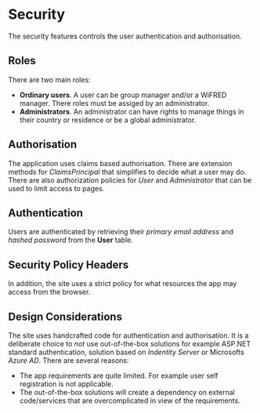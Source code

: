 # Security


The security features controls the user authentication and authorisation.

## Roles
There are two main roles:
- **Ordinary users**. A user can be group manager and/or a WiFRED manager. There roles must be assiged by an administrator.
- **Administrators**. An administrator can have rights to manage things in their country or residence or be a global administrator.

## Authorisation
The application uses claims based authorisation. 
There are extension methods for *ClaimsPrincipal* that simplifies to decide what a user may do.
There are also authorization policies for *User* and *Administrator* that can be used to limit access to pages.

## Authentication
Users are authenticated by retrieving their *primary email address* and *hashed password* from the **User** table.

## Security Policy Headers
In addition, the site uses a strict policy for what resources the app may access from the browser.

## Design Considerations
The site uses handcrafted code for authentication and authorisation. 
It is a deliberate choice to *not* use out-of-the-box solutions for example ASP.NET standard authentication, solution based on *Indentity Server* or Microsofts *Azure AD*.
There are several reasons:
- The app requirements are quite limited. For example user self registration is not applicable.
- The out-of-the-box solutions will create a dependency on external code/services that are overcomplicated in view of the requirements.
